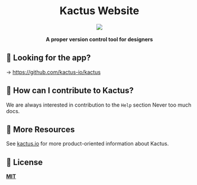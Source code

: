 <h1 align="center">Kactus Website</h1>

<div align="center">
  <img src="https://avatars0.githubusercontent.com/u/22014617?v=3&u=89e1d1c468b5abb12e2c8a1233bb08f3d3222db9&s=200" />
</div>
<br />
<div align="center">
  <strong>A proper version control tool for designers</strong>
</div>

## :cactus: Looking for the app?

-> https://github.com/kactus-io/kactus

## :cactus: How can I contribute to Kactus?

We are always interested in contribution to the `Help` section Never too much docs.

## :cactus: More Resources

See [kactus.io](https://kactus.io) for more product-oriented
information about Kactus.

## :cactus: License

**[MIT](LICENSE)**
